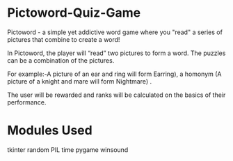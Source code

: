 # Pictoword-Quiz-Game

Pictoword - a simple yet addictive word game where you "read" a series of pictures that combine to create a word!  ​

In Pictoword, the player will “read” two pictures to form a word. The puzzles can be a combination of the pictures. ​

For example:-A picture of an ear and ring will form Earring), a homonym (A picture of a knight and mare will form Nightmare) .​

The user will be rewarded and ranks will be calculated on the basics of their performance.

# Modules Used

tkinter
random
PIL
time
pygame
winsound
